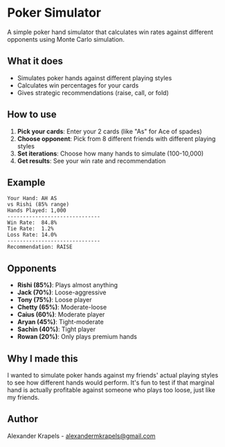 # Poker Simulator

A simple poker hand simulator that calculates win rates against different opponents using Monte Carlo simulation.

## What it does

- Simulates poker hands against different playing styles
- Calculates win percentages for your cards
- Gives strategic recommendations (raise, call, or fold)

## How to use

1. **Pick your cards**: Enter your 2 cards (like "As" for Ace of spades)
2. **Choose opponent**: Pick from 8 different friends with different playing styles
3. **Set iterations**: Choose how many hands to simulate (100-10,000)
4. **Get results**: See your win rate and recommendation

## Example

```
Your Hand: AH AS
vs Rishi (85% range)
Hands Played: 1,000
------------------------------
Win Rate:  84.8%
Tie Rate:  1.2%
Loss Rate: 14.0%
------------------------------
Recommendation: RAISE
```

## Opponents

- **Rishi (85%)**: Plays almost anything
- **Jack (70%)**: Loose-aggressive
- **Tony (75%)**: Loose player
- **Chetty (65%)**: Moderate-loose
- **Caius (60%)**: Moderate player
- **Aryan (45%)**: Tight-moderate
- **Sachin (40%)**: Tight player
- **Rowan (20%)**: Only plays premium hands

## Why I made this

I wanted to simulate poker hands against my friends' actual playing styles to see how different hands would perform. It's fun to test if that marginal hand is actually profitable against someone who plays too loose, just like my friends.

## Author

Alexander Krapels - alexandermkrapels@gmail.com
